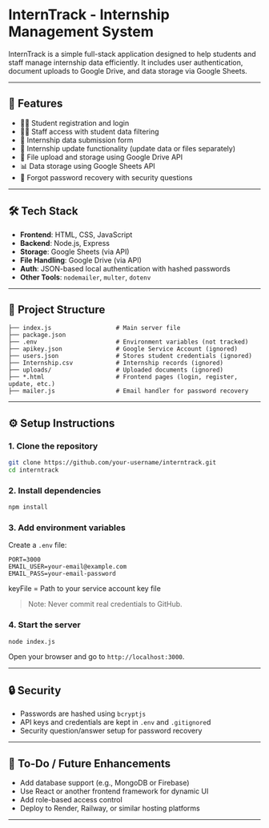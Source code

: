 
# InternTrack - Internship Management System

InternTrack is a simple full-stack application designed to help students and staff manage internship data efficiently. It includes user authentication, document uploads to Google Drive, and data storage via Google Sheets.

---

## 🚀 Features

- 👨‍🎓 Student registration and login
- 👩‍🏫 Staff access with student data filtering
- 📄 Internship data submission form
- 📝 Internship update functionality (update data or files separately)
- 📁 File upload and storage using Google Drive API
- 📊 Data storage using Google Sheets API
- 🔐 Forgot password recovery with security questions

---

## 🛠 Tech Stack

- **Frontend**: HTML, CSS, JavaScript
- **Backend**: Node.js, Express
- **Storage**: Google Sheets (via API)
- **File Handling**: Google Drive (via API)
- **Auth**: JSON-based local authentication with hashed passwords
- **Other Tools**: `nodemailer`, `multer`, `dotenv`

---

## 📂 Project Structure

```
├── index.js                  # Main server file
├── package.json
├── .env                      # Environment variables (not tracked)
├── apikey.json               # Google Service Account (ignored)
├── users.json                # Stores student credentials (ignored)
├── Internship.csv            # Internship records (ignored)
├── uploads/                  # Uploaded documents (ignored)
├── *.html                    # Frontend pages (login, register, update, etc.)
├── mailer.js                 # Email handler for password recovery
```

---

## ⚙️ Setup Instructions

### 1. Clone the repository

```bash
git clone https://github.com/your-username/interntrack.git
cd interntrack
```

### 2. Install dependencies

```bash
npm install
```

### 3. Add environment variables

Create a `.env` file:

```
PORT=3000
EMAIL_USER=your-email@example.com
EMAIL_PASS=your-email-password
```
keyFile = Path to your service account key file 

> Note: Never commit real credentials to GitHub.

### 4. Start the server

```bash
node index.js
```

Open your browser and go to `http://localhost:3000`.

---

## 🔒 Security

- Passwords are hashed using `bcryptjs`
- API keys and credentials are kept in `.env` and `.gitignore`d
- Security question/answer setup for password recovery

---

## 📌 To-Do / Future Enhancements

- Add database support (e.g., MongoDB or Firebase)
- Use React or another frontend framework for dynamic UI
- Add role-based access control
- Deploy to Render, Railway, or similar hosting platforms

---
